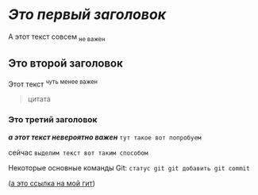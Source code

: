 # _Это первый заголовок_
А этот текст совсем <sub> не важен </sub>
## **Это второй заголовок**
Этот текст <sup> чуть менее важен </sup>
> цитата
### Это третий заголовок
***а этот текст невероятно важен***
`тут такое вот попробуем`

сейчас 
``` выделим текст вот таким способом ```

Некоторые основные команды Git: ``` статус git git добавить git commit ```

([а это ссылка на мой гит](https://github.com/rkermit))
